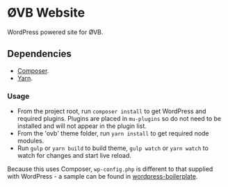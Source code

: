 # ØVB Website

WordPress powered site for ØVB.

## Dependencies
* [Composer](https://getcomposer.org/download/).
* [Yarn](https://yarnpkg.com/en/docs/install/).

### Usage
* From the project root, run `composer install` to get WordPress and required plugins. Plugins are placed in `mu-plugins` so do not need to be installed and will not appear in the plugin list.
* From the 'ovb' theme folder, run `yarn install` to get required node modules.
* Run `gulp` or `yarn build` to build theme, `gulp watch` or `yarn watch` to watch for changes and start live reload.

Because this uses Composer, `wp-config.php` is different to that supplied with WordPress - a sample can be found in [wordpress-boilerplate](https://github.com/alanshortis/wordpress-boilerplate).

